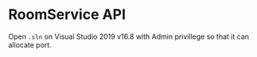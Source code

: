 RoomService API
====================================

Open `.sln` on Visual Studio 2019 v16.8 with Admin privillege so that it can allocate port.
